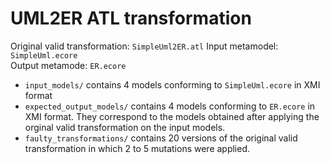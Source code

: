 # UML2ER ATL transformation

Original valid transformation: ``SimpleUml2ER.atl``
Input metamodel: ``SimpleUml.ecore``  
Output metamode: ``ER.ecore``

* ``input_models/`` contains 4 models conforming to ``SimpleUml.ecore`` in XMI format
* ``expected_output_models/`` contains 4 models conforming to ``ER.ecore`` in XMI format. They correspond to the models obtained after applying the orginal valid transformation on the input models.
* ``faulty_transformations/`` contains 20 versions of the original valid transformation in which 2 to 5 mutations were applied.
